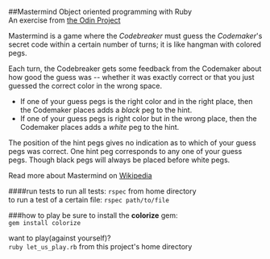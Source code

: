 ##Mastermind
Object oriented programming with Ruby  
An exercise from [the Odin Project](http://www.theodinproject.com/ruby-programming/oop)

Mastermind is a game where the *Codebreaker* must guess the *Codemaker*'s secret code within a certain number of turns; it is like hangman with colored pegs.

Each turn, the Codebreaker gets some feedback from the Codemaker about how good the guess was -- whether it was exactly correct or that you just guessed the correct color in the wrong space.
* If one of your guess pegs is the right color and in the right place, then the Codemaker places adds a *black* peg to the hint.  
* If one of your guess pegs is right color but in the wrong place, then the Codemaker places adds a *white* peg to the hint.  

The position of the hint pegs gives no indication as to which of your guess pegs was correct. One hint peg corresponds to any one of your guess pegs. Though black pegs will always be placed before white pegs.

Read more about Mastermind on [Wikipedia](http://www.en.wikipedia.org/wiki/Mastermind_(board_game)/)

####run tests
to run all tests: `rspec` from home directory  
to run a test of a certain file: `rspec path/to/file`  

###how to play
be sure to install the **colorize** gem:  
`gem install colorize`  

want to play(against yourself)?  
`ruby let_us_play.rb` from this project's home directory
